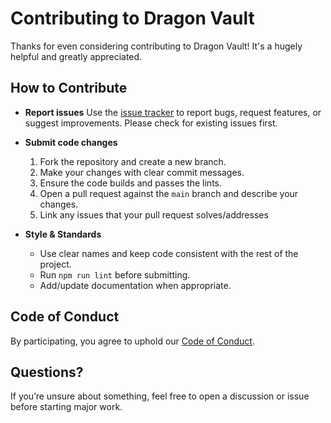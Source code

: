 # Contributing to Dragon Vault

Thanks for even considering contributing to Dragon Vault! It's a hugely helpful and greatly appreciated.

## How to Contribute

- **Report issues**
  Use the [issue tracker](https://github.com/AlecSouthward/dragon-vault/issues) to report bugs, request features, or suggest improvements. Please check for existing issues first.

- **Submit code changes**
  1. Fork the repository and create a new branch.
  2. Make your changes with clear commit messages.
  3. Ensure the code builds and passes the lints.
  4. Open a pull request against the `main` branch and describe your changes.
  5. Link any issues that your pull request solves/addresses

- **Style & Standards**
  - Use clear names and keep code consistent with the rest of the project.
  - Run `npm run lint` before submitting.
  - Add/update documentation when appropriate.

## Code of Conduct

By participating, you agree to uphold our [Code of Conduct](CODE_OF_CONDUCT.md).

## Questions?

If you’re unsure about something, feel free to open a discussion or issue before starting major work.
